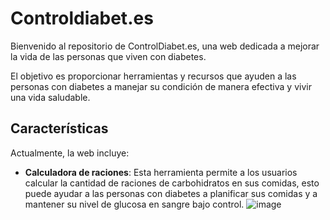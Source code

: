 # Controldiabet.es

Bienvenido al repositorio de ControlDiabet.es, una web dedicada a mejorar la vida de las personas que viven con diabetes.

El objetivo es proporcionar herramientas y recursos que ayuden a las personas con diabetes a manejar su condición de manera efectiva y vivir una vida saludable.

## Características

Actualmente, la web incluye:

- **Calculadora de raciones**: Esta herramienta permite a los usuarios calcular la cantidad de raciones de carbohidratos en sus comidas, esto puede ayudar a las personas con diabetes a planificar sus comidas y a mantener su nivel de glucosa en sangre bajo control.
![image](https://github.com/pugafran/controldiabet.es/assets/67395721/9c5ec58b-0dd8-4803-bc5f-648753b1c101)
